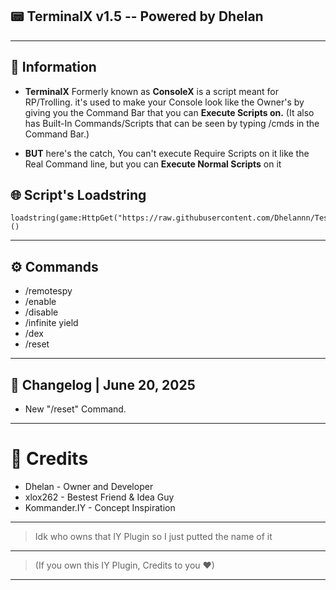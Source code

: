 ## 📟 TerminalX v1.5 -- Powered by Dhelan

---

## 📜 Information
- **TerminalX** Formerly known as **ConsoleX** is a script meant for RP/Trolling. it's used to make your Console look like the Owner's by  giving you the Command Bar that you can **Execute Scripts on.** (It also has Built-In Commands/Scripts that can be seen by typing /cmds in the Command Bar.) 

- **BUT** here's the catch, You can't execute Require Scripts on it like the Real Command line, but you can **Execute Normal Scripts** on it


## 🌐 Script's Loadstring
```
loadstring(game:HttpGet("https://raw.githubusercontent.com/Dhelannn/Test/refs/heads/main/TerminalX"))()
```
---

## ⚙️ Commands

- /remotespy
- /enable
- /disable
- /infinite yield
- /dex
- /reset
---

## 💾 Changelog | June 20, 2025

- New "/reset" Command. 

---

# 👑 Credits
+ Dhelan       - Owner and Developer
+ xlox262      - Bestest Friend & Idea Guy
+ Kommander.IY - Concept Inspiration
---
> Idk who owns that IY Plugin so I just putted the name of it
---
> (If you own this IY Plugin, Credits to you ❤)
---
